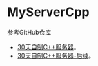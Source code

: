 # MyServerCpp

参考GitHub仓库
 - [30天自制C++服务器](https://github.com/yuesong-feng/30dayMakeCppServer/blob/main/README.md)。
 - [30天自制C++服务器-后续](https://github.com/Wlgls/30daysCppWebServer/blob/main/README.md)。
